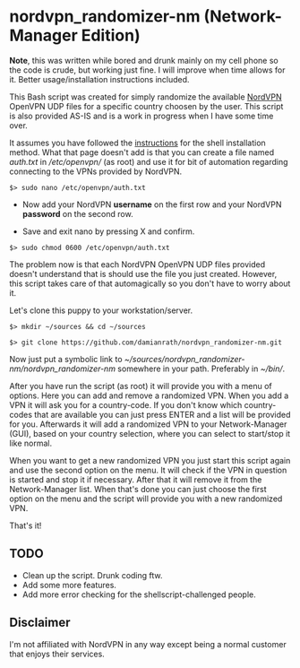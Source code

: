 # nordvpn_randomizer-nm  (Network-Manager Edition)

**Note**, this was written while bored and drunk mainly on my cell phone so the code is crude, but working just fine. I will improve when time allows for it. Better usage/installation instructions included.

This Bash script was created for simply randomize the available [NordVPN](https://nordvpn.com/) OpenVPN UDP files for a specific country choosen by the user. This script is also provided AS-IS and is a work in progress when I have some time over.

It assumes you have followed the [instructions](https://nordvpn.com/tutorials/linux/openvpn/) for the shell installation method. What that page doesn't add is that you can create a file named *auth.txt*  in */etc/openvpn/* (as root) and use it for bit of automation regarding connecting to the VPNs provided by NordVPN.

```
$> sudo nano /etc/openvpn/auth.txt
```

- Now add your NordVPN **username** on the first row and your NordVPN **password** on the second row.

- Save and exit nano by pressing X and confirm.

```
$> sudo chmod 0600 /etc/openvpn/auth.txt
```

The problem now is that each NordVPN OpenVPN UDP files provided doesn't understand that is should use the file you just created. However, this script takes care of that automagically so you don't have to worry about it.


Let's clone this puppy to your workstation/server.

```
$> mkdir ~/sources && cd ~/sources

$> git clone https://github.com/damianrath/nordvpn_randomizer-nm.git
```

Now just put a symbolic link to *~/sources/nordvpn_randomizer-nm/nordvpn_randomizer-nm* somewhere in your path. Preferably in *~/bin/*.


After you have run the script (as root) it will provide you with a menu of options. Here you can add and remove a randomized VPN. When you add a VPN it will ask you for a country-code. If you don't know which country-codes that are available you can just press ENTER and a list will be provided for you. Afterwards it will add a randomized VPN to your Network-Manager (GUI), based on your country selection, where you can select to start/stop it like normal.

When you want to get a new randomized VPN you just start this script again and use the second option on the menu. It will check if the VPN in question is started and stop it if necessary. After that it will remove it from the Network-Manager list. When that's done you can just choose the first option on the menu and the script will provide you with a new randomized VPN.

That's it!



## TODO

- Clean up the script. Drunk coding ftw.
- Add some more features.
- Add more error checking for the shellscript-challenged people.



## Disclaimer

I'm not affiliated with NordVPN in any way except being a normal customer that enjoys their services.
